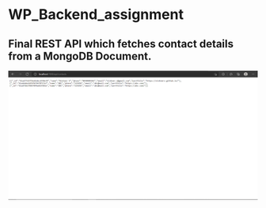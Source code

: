 # WP_Backend_assignment

## Final REST API which fetches contact details from a MongoDB Document.

<img src="./images/img1.PNG"></img>
